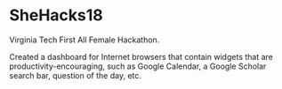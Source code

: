 # SheHacks18
Virginia Tech First All Female Hackathon.

Created a dashboard for Internet browsers that contain widgets that are productivity-encouraging, such as Google Calendar, a Google Scholar search bar, question of the day, etc.
